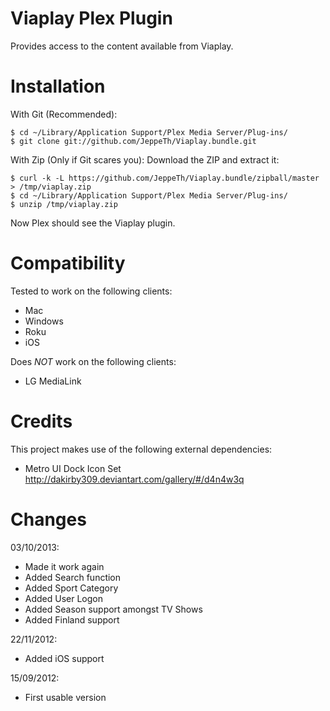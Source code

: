 Viaplay Plex Plugin
====================

Provides access to the content available from Viaplay.

# Installation

With Git (Recommended):

    $ cd ~/Library/Application Support/Plex Media Server/Plug-ins/
    $ git clone git://github.com/JeppeTh/Viaplay.bundle.git

With Zip (Only if Git scares you): 
Download the ZIP and extract it:

    $ curl -k -L https://github.com/JeppeTh/Viaplay.bundle/zipball/master > /tmp/viaplay.zip
    $ cd ~/Library/Application Support/Plex Media Server/Plug-ins/
    $ unzip /tmp/viaplay.zip

Now Plex should see the Viaplay plugin.

# Compatibility

Tested to work on the following clients:

- Mac
- Windows
- Roku 
- iOS

Does *NOT* work on the following clients:

- LG MediaLink

# Credits

This project makes use of the following external dependencies:

- Metro UI Dock Icon Set <a href="http://dakirby309.deviantart.com/gallery/#/d4n4w3q">http://dakirby309.deviantart.com/gallery/#/d4n4w3q</a>

# Changes
03/10/2013:
+ Made it work again
+ Added Search function
+ Added Sport Category
+ Added User Logon
+ Added Season support amongst TV Shows
+ Added Finland support

22/11/2012:
+ Added iOS support

15/09/2012:
+ First usable version
